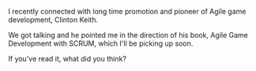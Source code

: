 
I recently connected with long time promotion and pioneer of Agile game
development, Clinton Keith.

We got talking and he pointed me in the direction of his book, Agile
Game Development with SCRUM, which I'll be picking up soon.

If you've read it, what did you think?
